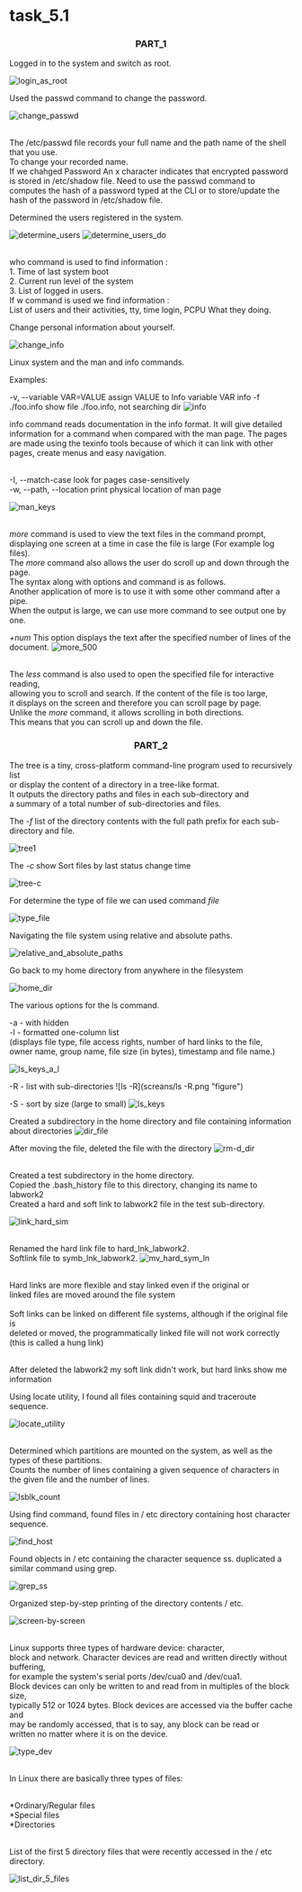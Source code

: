 # task_5.1

<h3 align="center">PART_1</h3>

Logged in to the system and switch as root.

![login_as_root](screans/login_as_root.png "figure")

Used the passwd command to change the password.

![change_passwd](screans/change_passwd.png "figure")

<br>The /etc/passwd file records your full name and the path name of the shell that you use. 
<br>To change your recorded name.
<br>If we chahged Password An x character indicates that encrypted password is stored 
in /etc/shadow file. 
Need to use the passwd command to computes the hash of a password typed at the CLI or 
to store/update the hash of the password in /etc/shadow file.


Determined the users registered in the system.

![determine_users](screans/determine_users.png "figure")
![determine_users_do](screans/determine_users_do.png "figure")

<br>who command is used to find information :
<br>1. Time of last system boot
<br>2. Current run level of the system
<br>3. List of logged in users.
<br>If w command is used we find information :
<br> List of users and their activities, tty, time login, PCPU What they doing.


Change personal information about yourself.

![change_info](screans/change_info.png "figure")

Linux system and the man and info commands.

Examples:

-v, --variable VAR=VALUE     assign VALUE to Info variable VAR
info -f ./foo.info           show file ./foo.info, not searching dir
![info](screans/info.png "figure")

info command reads documentation in the info format.
 It will give detailed information for a command when compared with the man page. 
The pages are made using the texinfo tools because of which it can link 
with other pages, create menus and easy navigation.


<br>
-I, --match-case           look for pages case-sensitively
<br>-w, --path, --location     print physical location of man page

![man_keys](screans/man_keys.png "figure")


<br>_more_ command is used to view the text files in the command prompt, 
<br>displaying one screen at a time in case the file is large (For example log files). 
<br>The _more_ command also allows the user do scroll up and down through the page. 
<br>The syntax along with options and command is as follows. 
<br>Another application of more is to use it with some other command after a pipe. 
<br>When the output is large, we can use more command to see output one by one.


_+num_ This option displays the text after the specified number of lines of the document.
![more_500](screans/more_500.png "figure")



<br>The _less_ command is also used to open the specified file for interactive reading, 
<br>allowing you to scroll and search. If the content of the file is too large, 
<br>it displays on the screen and therefore you can scroll page by page. 
<br>Unlike the _more_ command, it allows scrolling in both directions. 
<br>This means that you can scroll up and down the file.


<h3 align="center">PART_2</h3>

The tree is a tiny, cross-platform command-line program used to recursively list 
<br>or display the content of a directory in a tree-like format. 
<br>It outputs the directory paths and files in each sub-directory and 
<br>a summary of a total number of sub-directories and files.

The _-f_ list of the directory contents with the full path prefix 
for each sub-directory and file.

![tree1](screans/tree1.png "figure")

The _-c_ show Sort files by last status change time

![tree-c](screans/tree-c.png "figure")

For determine the type of file we can  used command _file_

![type_file](screans/type_file.png "figure")

Navigating the file system using relative and absolute paths.

![relative_and_absolute_paths](screans/relative_and_absolute_paths.png "figure")

Go back to my home directory from anywhere in the filesystem 

![home_dir](screans/home_dir.png "figure")

The various options for the ls command.


-a - with hidden
<br>-l - formatted one-column list 
<br>(displays file type, file access rights, number of hard links to the file, 
<br>owner name, group name, file size (in bytes), timestamp and file name.)

![ls_keys_a_l](screans/ls_keys_a_l.png "figure")

-R - list with sub-directories
![ls -R](screans/ls -R.png "figure")

-S - sort by size (large to small)
![ls_keys](screans/ls_keys.png "figure")

Created a subdirectory in the home directory and file containing information about directories
![dir_file](screans/dir_file.png "figure")

After moving the file, deleted the file with the directory
![rm-d_dir](screans/rm-d_dir.png "figure")
 
<br>Created a test subdirectory in the home directory.
<br>Copied the .bash_history file to this directory, changing its name to labwork2
<br>Created a hard and soft link to labwork2 file in the test sub-directory.

![link_hard_sim](screans/link_hard_sim.png "figure")


<br>Renamed the hard link file to hard_lnk_labwork2.
<br>Softlink file to symb_lnk_labwork2.
![mv_hard_sym_ln](screans/mv_hard_sym_ln.png "figure")

<br>Hard links are more flexible and stay linked even if the original or 
<br>linked files are moved around the file system
<br>
<br>Soft links can be linked on different file systems, although if the original file is
<br>deleted or moved, the programmatically linked file will not work correctly (this is called a hung link)

<br>After deleted the labwork2 my soft link didn't work, but hard links show me information


Using locate utility, I found all files containing squid and traceroute sequence.

![locate_utility](screans/locate_utility.png "figure")


<br>Determined which partitions are mounted on the system, as well as the types of these partitions.
<br>Counts the number of lines containing a given sequence of characters in the given file and the number of lines.

![lsblk_count](screans/lsblk_count.png "figure")

Using find command, found files in / etc directory containing host character sequence.

![find_host](screans/find_host.png "figure")


Found objects in / etc containing the character sequence ss. duplicated a similar command using grep.

![grep_ss](screans/grep_ss.png "figure")


Organized step-by-step printing of the directory contents / etc.

![screen-by-screen](screans/screen-by-screen.png "figure")

<br>Linux supports three types of hardware device: character, 
<br>block and network. Character devices are read and written directly without buffering, 
<br>for example the system's serial ports /dev/cua0 and /dev/cua1. 
<br>Block devices can only be written to and read from in multiples of the block size, 
<br>typically 512 or 1024 bytes. Block devices are accessed via the buffer cache and 
<br>may be randomly accessed, that is to say, any block can be read or 
<br>written no matter where it is on the device.

![type_dev](screans/type_dev.png "figure")

<br>In Linux there are basically three types of files:

<br>*Ordinary/Regular files
<br>*Special files
<br>*Directories
                      
<br>List of the first 5 directory files that were recently accessed in the / etc directory.

![list_dir_5_files](screans/list_dir_5_files.png "figure")




